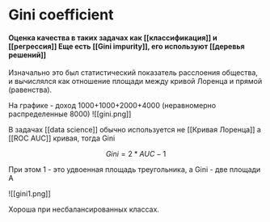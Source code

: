 
# **Gini coefficient**
#### Оценка качества в таких задачах как [[классификация]] и [[регрессия]] Еще есть [[Gini impurity]], его используют [[деревья решений]]

Изначально это был статистический показатель расслоения общества, и вычислялся как отношение площади между кривой Лоренца и прямой (равенства).

На графике - доход 1000+1000+2000+4000 (неравномерно распределенные 8000)
![[gini.png]]

В задачах [[data science]] обычно используется не [[Кривая Лоренца]] а [[ROC AUC]] кривая, тогда Gini

$$Gini = 2 * AUC - 1$$

При этом 1 - это удвоенная площадь треугольника, а Gini - две площади А

![[gini1.png]]

Хороша при несбалансированных классах.